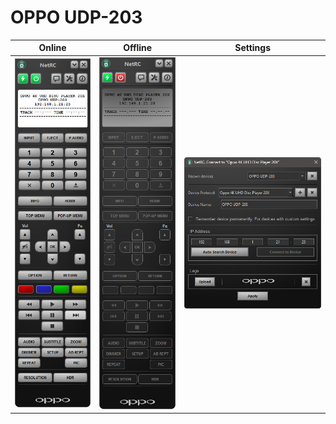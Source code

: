 # OPPO UDP-203

Online | Offline | Settings
------------ | ------------- | ---
![Online](./Oppo-203.png) | ![Offline](./Oppo-203-poff.png) | ![Offline](./settings.png)


